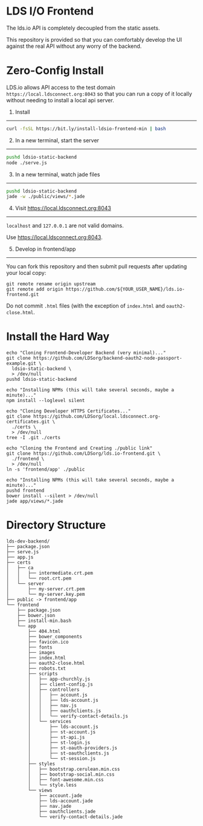 LDS I/O Frontend
================

The lds.io API is completely decoupled from the static assets.

This repository is provided so that you can comfortably develop
the UI against the real API without any worry of the backend.

Zero-Config Install
===================

LDS.io allows API access to the test domain `https://local.ldsconnect.org:8043`
so that you can run a copy of it locally without needing to install a local api server.

1. Install
----------

```bash
curl -fsSL https://bit.ly/install-ldsio-frontend-min | bash
```

2. In a new terminal, start the server
-----------

```bash
pushd ldsio-static-backend
node ./serve.js
```

3. In a new terminal, watch jade files
--------
```bash
pushd ldsio-static-backend
jade -w ./public/views/*.jade
```

4. Visit https://local.ldsconnect.org:8043
--------

`localhost` and `127.0.0.1` are not valid domains.

Use <https://local.ldsconnect.org:8043>.

5. Develop in frontend/app
-------

You can fork this repository and then submit pull requests after updating your local copy:

```
git remote rename origin upstream
git remote add origin https://github.com/${YOUR_USER_NAME}/lds.io-frontend.git
```

Do not commit `.html` files (with the exception of `index.html` and `oauth2-close.html`.

Install the Hard Way
=============

```
echo "Cloning Frontend-Developer Backend (very minimal)..."
git clone https://github.com/LDSorg/backend-oauth2-node-passport-example.git \
  ldsio-static-backend \
  > /dev/null
pushd ldsio-static-backend
```

```
echo "Installing NPMs (this will take several seconds, maybe a minute)..."
npm install --loglevel silent
```

```
echo "Cloning Developer HTTPS Certificates..."
git clone https://github.com/LDSorg/local.ldsconnect.org-certificates.git \
  ./certs \
  > /dev/null
tree -I .git ./certs
```

```
echo "Cloning the Frontend and Creating ./public link"
git clone https://github.com/LDSorg/lds.io-frontend.git \
  ./frontend \
  > /dev/null
ln -s 'frontend/app' ./public
```

```
echo "Installing NPMs (this will take several seconds, maybe a minute)..."
pushd frontend
bower install --silent > /dev/null
jade app/views/*.jade
```

Directory Structure
===================

```
lds-dev-backend/
├── package.json
├── serve.js
├── app.js
├── certs
│   ├── ca
│   │   ├── intermediate.crt.pem
│   │   └── root.crt.pem
│   └── server
│       ├── my-server.crt.pem
│       └── my-server.key.pem
├── public -> frontend/app
└── frontend
    ├── package.json
    ├── bower.json
    ├── install-min.bash
    └── app
        ├── 404.html
        ├── bower_components
        ├── favicon.ico
        ├── fonts
        ├── images
        ├── index.html
        ├── oauth2-close.html
        ├── robots.txt
        ├── scripts
        │   ├── app-churchly.js
        │   ├── client-config.js
        │   ├── controllers
        │   │   ├── account.js
        │   │   ├── lds-account.js
        │   │   ├── nav.js
        │   │   ├── oauthclients.js
        │   │   └── verify-contact-details.js
        │   └── services
        │       ├── lds-account.js
        │       ├── st-account.js
        │       ├── st-api.js
        │       ├── st-login.js
        │       ├── st-oauth-providers.js
        │       ├── st-oauthclients.js
        │       └── st-session.js
        ├── styles
        │   ├── bootstrap.cerulean.min.css
        │   ├── bootstrap-social.min.css
        │   ├── font-awesome.min.css
        │   └── style.less
        └── views
            ├── account.jade
            ├── lds-account.jade
            ├── nav.jade
            ├── oauthclients.jade
            └── verify-contact-details.jade
```
